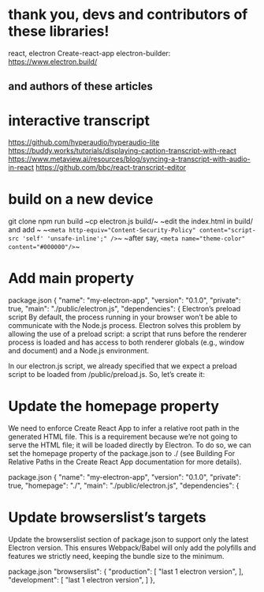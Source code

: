 # thank you, devs and contributors of these libraries!
react, 
electron
Create-react-app
electron-builder: https://www.electron.build/

## and authors of these articles


# interactive transcript
https://github.com/hyperaudio/hyperaudio-lite
https://buddy.works/tutorials/displaying-caption-transcript-with-react
https://www.metaview.ai/resources/blog/syncing-a-transcript-with-audio-in-react
https://github.com/bbc/react-transcript-editor

# build on a new device
git clone
npm run build
~cp electron.js build/~
~edit the index.html in build/ and add ~
~`<meta http-equiv="Content-Security-Policy" content="script-src 'self' 'unsafe-inline';" />`~
~after say, `<meta name="theme-color" content="#000000"/>`~


# Add main property
package.json
{
  "name": "my-electron-app",
  "version": "0.1.0",
  "private": true,
  "main": "./public/electron.js",
  "dependencies": {
Electron’s preload script
By default, the process running in your browser won’t be able to communicate with the Node.js process. Electron solves this problem by allowing the use of a preload script: a script that runs before the renderer process is loaded and has access to both renderer globals (e.g., window and document) and a Node.js environment.

In our electron.js script, we already specified that we expect a preload script to be loaded from <project-root>/public/preload.js. So, let’s create it:


# Update the homepage property
We need to enforce Create React App to infer a relative root path in the generated HTML file. This is a requirement because we’re not going to serve the HTML file; it will be loaded directly by Electron. To do so, we can set the homepage property of the package.json to ./ (see Building For Relative Paths in the Create React App documentation for more details).

package.json
{
  "name": "my-electron-app",
  "version": "0.1.0",
  "private": true,
  "homepage": "./",
  "main": "./public/electron.js",
  "dependencies": {

# Update browserslist’s targets
Update the browserslist section of package.json to support only the latest Electron version. This ensures Webpack/Babel will only add the polyfills and features we strictly need, keeping the bundle size to the minimum.

package.json
"browserslist": {
   "production": [
      "last 1 electron version",
   ],
   "development": [
      "last 1 electron version",
   ]
 },
